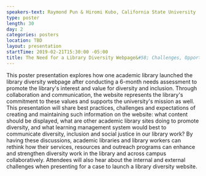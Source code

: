 ```yaml
---
speakers-text: Raymond Pun & Hiromi Kubo, California State University
type: poster
length: 30
day: 2
categories: posters
location: TBD
layout: presentation
startTime: 2019-02-21T15:30:00 -05:00
title: The Need for a Library Diversity Webpage&#58; Challenges, Opportunities and Expectations
---
```

This poster presentation explores how one academic library launched the library diversity webpage after conducting a 6-month needs assessment to promote the library's interest and value for diversity and inclusion. Through collaboration and communication, the website represents the library's commitment to these values and supports the university's mission as well. This presentation will share best practices, challenges and expectations of creating and maintaining such information on the website: what content should be displayed, what are other academic library sites doing to promote diversity, and what learning management system would best to communicate diversity, inclusion and social justice in our library work? By having these discussions, academic libraries and library workers can rethink how their services, resources and outreach programs can enhance and strengthen diversity work in the library and across campus collaboratively. Attendees will also hear about the internal and external challenges when presenting for a case to launch a library diversity website.
